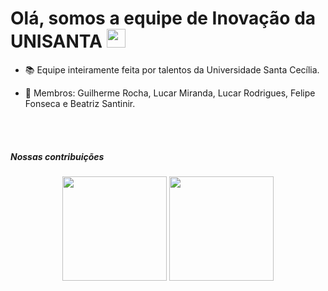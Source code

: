 # Olá, somos a equipe de Inovação da UNISANTA <img src="https://raw.githubusercontent.com/MartinHeinz/MartinHeinz/master/wave.gif" width="30px">

- 📚 Equipe inteiramente feita por talentos da Universidade Santa Cecília.

- 💖 Membros: Guilherme Rocha, Lucar Miranda, Lucar Rodrigues, Felipe Fonseca e Beatriz Santinir.

<br/><br/>

##### Nossas contribuições

<div align="center">

  <img height="167em" src="https://github-readme-stats.vercel.app/api?username=InovacaoUnisantaTI&show_icons=true&theme=dracula&include_all_commits=true&count_private=true"/>
  <img height="167em" src="https://github-readme-stats.vercel.app/api/top-langs/?username=InovacaoUnisantaTI&layout=compact&langs_count=7&theme=dracula"/>

</div>
